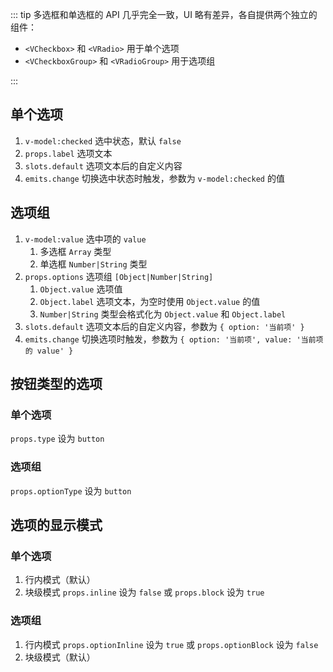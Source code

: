 ::: tip
多选框和单选框的 API 几乎完全一致，UI 略有差异，各自提供两个独立的组件：

- `<VCheckbox>` 和 `<VRadio>` 用于单个选项
- `<VCheckboxGroup>` 和 `<VRadioGroup>` 用于选项组

:::

## 单个选项

1. `v-model:checked` 选中状态，默认 `false`
2. `props.label` 选项文本
3. `slots.default` 选项文本后的自定义内容
4. `emits.change` 切换选中状态时触发，参数为 `v-model:checked` 的值

<preview path="@docs/component/checkbox/demos/option.vue"></preview>

## 选项组

1. `v-model:value` 选中项的 `value`
   1. 多选框 `Array` 类型
   2. 单选框 `Number|String` 类型
2. `props.options` 选项组 `[Object|Number|String]`
   1. `Object.value` 选项值
   2. `Object.label` 选项文本，为空时使用 `Object.value` 的值
   3. `Number|String` 类型会格式化为 `Object.value` 和 `Object.label`
3. `slots.default` 选项文本后的自定义内容，参数为 `{ option: '当前项' }`
4. `emits.change` 切换选项时触发，参数为 `{ option: '当前项', value: '当前项的 value' }`

<preview path="@docs/component/checkbox/demos/group.vue"></preview>

## 按钮类型的选项

### 单个选项

`props.type` 设为 `button`

<preview path="@docs/component/checkbox/demos/option-type.vue"></preview>

### 选项组

`props.optionType` 设为 `button`

<preview path="@docs/component/checkbox/demos/group-type.vue"></preview>

## 选项的显示模式

### 单个选项

1. 行内模式（默认）
2. 块级模式 `props.inline` 设为 `false` 或 `props.block` 设为 `true`

<preview path="@docs/component/checkbox/demos/option-display.vue"></preview>

### 选项组

1. 行内模式 `props.optionInline` 设为 `true` 或 `props.optionBlock` 设为 `false`
2. 块级模式（默认）

<preview path="@docs/component/checkbox/demos/group-display.vue"></preview>
